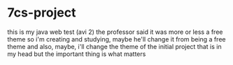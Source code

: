 # 7cs-project
this is my java web test (avi 2) the professor said it was more or less a free theme so i'm creating and studying, maybe he'll change it from being a free theme and also, maybe, i'll change the theme of the initial project that is in my head but the important thing is what matters
